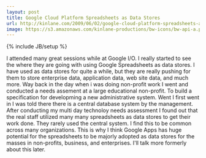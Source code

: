 ```yaml
---
layout: post
title: Google Cloud Platform Spreadsheets as Data Stores
url: http://kinlane.com/2009/06/02/google-cloud-platform-spreadsheets-as-data-stores/
image: https://s3.amazonaws.com/kinlane-productions/bw-icons/bw-api-a.png
---
```

{% include JB/setup %}
I attended many great sessions while at Google I/O. I really started to see the where they are going with using Google Spreadsheets as data stores.
I have used as data stores for quite a while, but they are really pushing for them to store enterprise data, application data, web site data, and much more.
Way back in the day when i was doing non-profit work I went and conducted a needs assement at a large educational non-profit. To build a specification for developming a new administrative system.
Went I first went in I was told there there is a central database system by the management. After conducting my multi day technoloy needs assessment I found out that the real staff utilized many many spreadsheets as data stores to get their work done. They rarely used the central system.
I find this to be common across many organizations.
This is why I think Google Apps has huge potential for the spreadsheets to be majorly adopted as data stores for the masses in non-profits, business, and enterprises.
I'll talk more formerly about this later.
